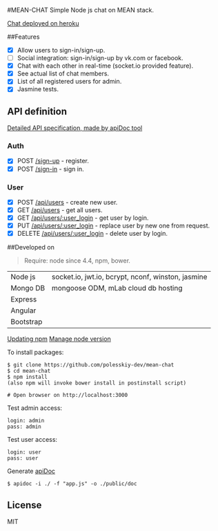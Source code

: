 #MEAN-CHAT
Simple Node js chat on MEAN stack.

[Chat deployed on heroku](https://mean-chat-example.herokuapp.com)

##Features
* [x] Allow users to sign-in/sign-up.
* [ ] Social integration: sign-in/sign-up by vk.com or facebook.
* [x] Chat with each other in real-time (socket.io provided feature).
* [x] See actual list of chat members.
* [x] List of all registered users for admin.
* [x] Jasmine tests.

## API definition

[Detailed API specification, made by apiDoc tool](https://fierce-crag-68010.herokuapp.com/doc/)

### Auth
* [x] POST [/sign-up]() - register.
* [x] POST [/sign-in]() - sign in.

### User
* [x] POST [/api/users]() - create new user.
* [x] GET [/api/users]() - get all users.
* [x] GET [/api/users/:user_login]() - get user by login.
* [x] PUT [/api/users/:user_login]() - replace user by new one from request.
* [x] DELETE [/api/users/:user_login]() - delete user by login.

##Developed on

> Require: node since 4.4, npm, bower.

| | |
| --- | --- |
| Node js | socket.io, jwt.io, bcrypt, nconf, winston, jasmine |
| Mongo DB | mongoose ODM, mLab cloud db hosting|
| Express |
| Angular |
| Bootstrap |

[Updating npm](https://docs.npmjs.com/getting-started/installing-node)
[Manage node version](https://www.npmjs.com/package/n)

To install packages:

    $ git clone https://github.com/polesskiy-dev/mean-chat
    $ cd mean-chat
    $ npm install
    (also npm will invoke bower install in postinstall script)

    # Open browser on http://localhost:3000

Test admin access:

    login: admin
    pass: admin

Test user access:

    login: user
    pass: user

Generate [apiDoc](http://apidocjs.com/)
    
    $ apidoc -i ./ -f "app.js" -o ./public/doc

## License

MIT